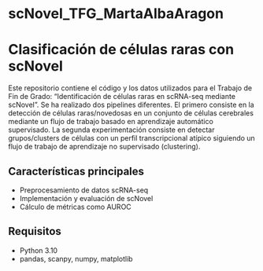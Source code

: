 # scNovel_TFG_MartaAlbaAragon
# Clasificación de células raras con scNovel

Este repositorio contiene el código y los datos utilizados para el Trabajo de Fin de Grado: “Identificación de células raras en scRNA-seq mediante scNovel”. Se ha realizado dos pipelines diferentes. El primero consiste en la detección de células raras/novedosas en un conjunto de células cerebrales mediante un flujo de trabajo basado en aprendizaje automático supervisado. La segunda experimentación consiste en detectar grupos/clusters de células con un perfil transcripcional atípico siguiendo un flujo de trabajo de aprendizaje no supervisado (clustering).

## Características principales
- Preprocesamiento de datos scRNA-seq
- Implementación y evaluación de scNovel
- Cálculo de métricas como AUROC

## Requisitos
- Python 3.10
- pandas, scanpy, numpy, matplotlib

